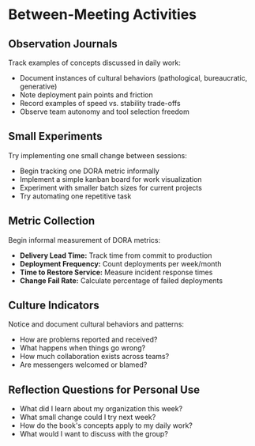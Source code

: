 # Between-Meeting Activities

## Observation Journals
Track examples of concepts discussed in daily work:
- Document instances of cultural behaviors (pathological, bureaucratic, generative)
- Note deployment pain points and friction
- Record examples of speed vs. stability trade-offs
- Observe team autonomy and tool selection freedom

## Small Experiments
Try implementing one small change between sessions:
- Begin tracking one DORA metric informally
- Implement a simple kanban board for work visualization
- Experiment with smaller batch sizes for current projects
- Try automating one repetitive task

## Metric Collection
Begin informal measurement of DORA metrics:
- **Delivery Lead Time:** Track time from commit to production
- **Deployment Frequency:** Count deployments per week/month
- **Time to Restore Service:** Measure incident response times
- **Change Fail Rate:** Calculate percentage of failed deployments

## Culture Indicators
Notice and document cultural behaviors and patterns:
- How are problems reported and received?
- What happens when things go wrong?
- How much collaboration exists across teams?
- Are messengers welcomed or blamed?

## Reflection Questions for Personal Use
- What did I learn about my organization this week?
- What small change could I try next week?
- How do the book's concepts apply to my daily work?
- What would I want to discuss with the group?